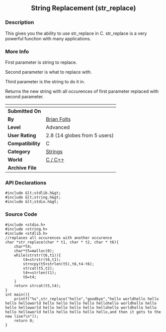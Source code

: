 ﻿<div align="center">

## String Replacement \(str\_replace\)


</div>

### Description

This gives you the ability to use str_replace in C. str_replace is a very powerful function with many applications.
 
### More Info
 
First parameter is string to replace.

Second parameter is what to replace with.

Third parameter is the string to do it in.

Returns the new string with all occurences of first parameter replaced with second parameter.


<span>             |<span>
---                |---
**Submitted On**   |
**By**             |[Brian Folts](https://github.com/Planet-Source-Code/PSCIndex/blob/master/ByAuthor/brian-folts.md)
**Level**          |Advanced
**User Rating**    |2.8 (14 globes from 5 users)
**Compatibility**  |C
**Category**       |[Strings](https://github.com/Planet-Source-Code/PSCIndex/blob/master/ByCategory/strings__3-26.md)
**World**          |[C / C\+\+](https://github.com/Planet-Source-Code/PSCIndex/blob/master/ByWorld/c-c.md)
**Archive File**   |[](https://github.com/Planet-Source-Code/brian-folts-string-replacement-str-replace__3-10890/archive/master.zip)

### API Declarations

```
#include &lt;stdlib.h&gt;
#include &lt;string.h&gt;
#include &lt;stdio.h&gt;
```


### Source Code

```
#include <stdio.h>
#include <string.h>
#include <stdlib.h>
//replaces all occurences with another occurence
char *str_replace(char * t1, char * t2, char * t6){
	char*t4;
	char*t5=malloc(0);
	while(strstr(t6,t1)){
		t4=strstr(t6,t1);
		strncpy(t5+strlen(t5),t6,t4-t6);
		strcat(t5,t2);
		t4+=strlen(t1);
		t6=t4;
	}
	return strcat(t5,t4);
}
int main(){
	printf("%s",str_replace("hello","goodbye","hello worldhello hello hello helloworld hello hello hello hello hellohello worldhello hello hello helloworld hello hello hello hello hellohello worldhello hello hello helloworld hello hello hello hello hello,and then it gets to the new line?\n"));
	return 0;
}
```

